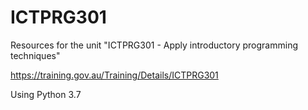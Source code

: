 # ICTPRG301
Resources for the unit "ICTPRG301 - Apply introductory programming techniques"

https://training.gov.au/Training/Details/ICTPRG301

Using Python 3.7
